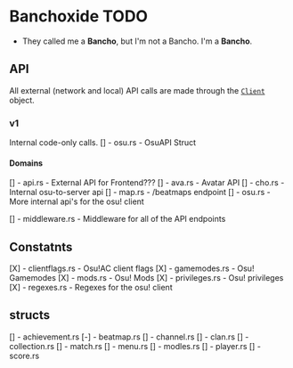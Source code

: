 # Banchoxide TODO

- They called me a **Bancho**, but I'm not a Bancho. I'm a **Bancho**.

## API

All external (network and local) API calls are made through the [`Client`](#client) object.

### v1

Internal code-only calls.
[] - osu.rs - OsuAPI Struct

#### Domains

[] - api.rs - External API for Frontend???
[] - ava.rs - Avatar API
[] - cho.rs - Internal osu-to-server api
[] - map.rs - /beatmaps endpoint
[] - osu.rs - More internal api's for the osu! client

[] - middleware.rs - Middleware for all of the API endpoints

## Constatnts

[X] - clientflags.rs - Osu!AC client flags
[X] - gamemodes.rs - Osu! Gamemodes
[X] - mods.rs - Osu! Mods
[X] - privileges.rs - Osu! privileges
[X] - regexes.rs - Regexes for the osu! client

## structs

[] - achievement.rs
[-] - beatmap.rs
[] - channel.rs
[] - clan.rs
[] - collection.rs
[] - match.rs
[] - menu.rs
[] - modles.rs
[] - player.rs
[] - score.rs
